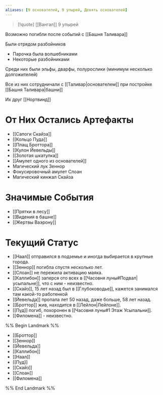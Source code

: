```yaml
---
aliases: [9 основателей, 9 упырей, Девять основателей]
---
```


> [!quote] [[Вангал]]
> 9 упырей

Возможно погибли после событий с [[Башня Таливара]]

Были отрядом разбойников

- Парочка была волшебниками
- Некоторые разбойниками

Среди них были эльфы, дварфы, полурослики (минимум несколько долгожителей)

Все из них сотрудничали с [[Таливар|основателем]] при постройке [[Башня Таливара|башни]]

Их друг [[Нортвинд]]

# От Них Остались Артефакты

- [[Сапоги Скайза]]
- [[Кольцо Пуда]]
- [[Плащ Броттора]]
- [[Кулон Йевельды]]
- [[Золотая шкатулка]]
- [[Амулет одного из основателей]]
- Магический лук Зеннор
- Фокусировочный амулет Слоан
- Магический кинжал Скайза

# Значимые События

- [[Прятки в лесу]]
- [[Видения в башне]]
- [[Жертвы Ваэрону]]

# Текущий Статус

- [[Наал]] отправился в подземье и иногда выбирается в крупные города.
- [[Зеннор]] погибла спустя несколько лет.
- [[Слоан]] не пережила активацию маяка.
- [[Каллибон]] заперся ото всех в [[Часовня луны#Подвал|усыпальне]], что с ним - неизвестно.
- [[Скайз]], 15 лет назад был в [[Глубоководье]], кажется занимался там какой-то работенкой
- [[Йевельда]] пропала лет 50 назад, даже больше, 58 лет назад.
- [[Броттор]] жив, находится в [[Лейлон|Лейлоне]].
- [[Пуд]] погиб, похоронен в [[Часовня луны#1 Этаж Усыпальни]].
- [[Филомена]] - неизвестно.

%% Begin Landmark %%

- [[Броттор]]
- [[Зеннор]]
- [[Йевельда]]
- [[Каллибон]]
- [[Наал]]
- [[Пуд]]
- [[Скайз]]
- [[Слоан]]
- [[Филомена]]

%% End Landmark %%

